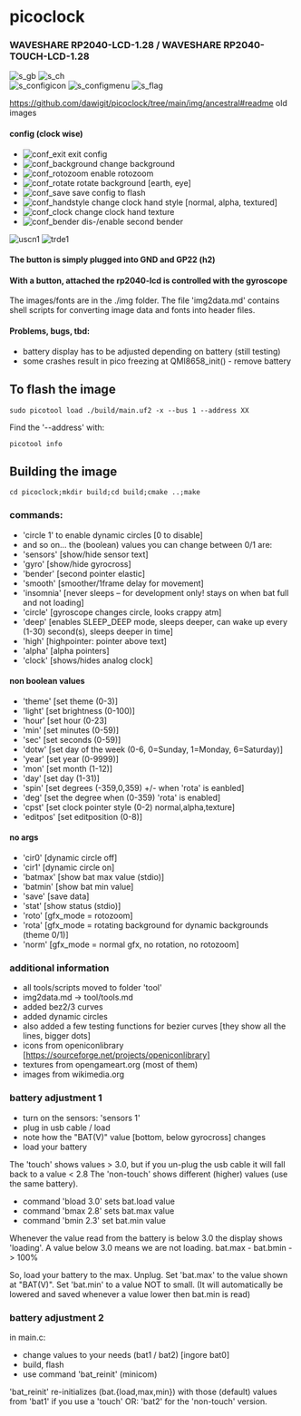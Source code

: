 # picoclock
### WAVESHARE RP2040-LCD-1.28 / WAVESHARE RP2040-TOUCH-LCD-1.28

![s_gb](https://github.com/dawigit/picoclock/blob/main/img/s_gb.png) ![s_ch](https://github.com/dawigit/picoclock/blob/main/img/s_ch.png)  
![s_configicon](https://github.com/dawigit/picoclock/blob/main/img/s_configicon.png) ![s_configmenu](https://github.com/dawigit/picoclock/blob/main/img/s_configmenu.png)
![s_flag](https://github.com/dawigit/picoclock/blob/main/img/s_flag.png)

https://github.com/dawigit/picoclock/tree/main/img/ancestral#readme old images

#### config (clock wise)
- ![conf_exit](https://github.com/dawigit/picoclock/blob/main/img/conf_exit.png)  exit config
- ![conf_background](https://github.com/dawigit/picoclock/blob/main/img/conf_background.png)	change background
- ![conf_rotozoom](https://github.com/dawigit/picoclock/blob/main/img/conf_rotozoom.png)  enable rotozoom
- ![conf_rotate](https://github.com/dawigit/picoclock/blob/main/img/conf_rotate.png)  rotate background [earth, eye]
- ![conf_save](https://github.com/dawigit/picoclock/blob/main/img/conf_save.png)  save config to flash
- ![conf_handstyle](https://github.com/dawigit/picoclock/blob/main/img/conf_handstyle.png)  change clock hand style [normal, alpha, textured]
- ![conf_clock](https://github.com/dawigit/picoclock/blob/main/img/conf_clock.png)  change clock hand texture
- ![conf_bender](https://github.com/dawigit/picoclock/blob/main/img/conf_bender.png)  dis-/enable second bender


![uscn1](https://user-images.githubusercontent.com/26333559/196231673-cdbe89fb-14fd-46a9-b566-e3241b16d3c8.png)
![trde1](https://user-images.githubusercontent.com/26333559/196231689-c6d9e030-b088-4c9f-bef6-1a3cd4f5b1c6.png)

#### The button is simply plugged into GND and GP22 (h2)
#### With a button, attached the rp2040-lcd is controlled with the gyroscope

The images/fonts are in the ./img folder.
The file 'img2data.md' contains shell scripts for converting image data and fonts into header files.

#### Problems, bugs, tbd:
- battery display has to be adjusted depending on battery (still testing)
- some crashes result in pico freezing at QMI8658_init() - remove battery

## To flash the image

`sudo picotool load ./build/main.uf2 -x --bus 1 --address XX`


Find the '--address' with:

`picotool info`


## Building the image

`cd picoclock;mkdir build;cd build;cmake ..;make`

### commands:
- 'circle 1' to enable dynamic circles [0 to disable]
- and so on… the (boolean) values you can change between 0/1 are:
- 'sensors'		[show/hide sensor text]
- 'gyro'		  [show/hide gyrocross]
- 'bender'		[second pointer elastic]
- 'smooth'		[smoother/1frame delay for movement]
- 'insomnia'	[never sleeps – for development only! stays on when bat full and not loading]
- 'circle'		[gyroscope changes circle, looks crappy atm]
- 'deep'		[enables SLEEP_DEEP mode, sleeps deeper, can wake up every (1-30) second(s), sleeps deeper in time]
- 'high'		[highpointer: pointer above text]
- 'alpha'		[alpha pointers]
- 'clock'		[shows/hides analog clock]

#### non boolean values
- 'theme'		[set theme (0-3)]
- 'light'		[set brightness (0-100)]
- 'hour'		[set hour (0-23]
- 'min'			[set minutes (0-59)]
- 'sec'			[set seconds (0-59)]
- 'dotw'		[set day of the week (0-6, 0=Sunday, 1=Monday, 6=Saturday)]
- 'year'		[set year (0-9999)]
- 'mon'			[set month (1-12)]
- 'day'			[set day (1-31)]
- 'spin'		[set degrees (-359,0,359) +/- when 'rota' is eanbled]
- 'deg'			[set the degree when (0-359) 'rota' is enabled]
- 'cpst'    [set clock pointer style (0-2) normal,alpha,texture]
- 'editpos'		[set editposition (0-8)]

#### no args
- 'cir0'		[dynamic circle off]
- 'cir1'		[dynamic circle on]
- 'batmax'		[show bat max value (stdio)]
- 'batmin'		[show bat min value]
- 'save'		[save data]
- 'stat'		[show status (stdio)]
- 'roto'		[gfx_mode = rotozoom]
- 'rota'		[gfx_mode = rotating background for dynamic backgrounds (theme 0/1)]
- 'norm'		[gfx_mode = normal gfx, no rotation, no rotozoom]


### additional information
- all tools/scripts moved to folder 'tool'
- img2data.md -> tool/tools.md
- added bez2/3 curves
- added dynamic circles
- also added a few testing functions for bezier curves [they show all the lines, bigger dots]
- icons from openiconlibrary [https://sourceforge.net/projects/openiconlibrary]
- textures from opengameart.org (most of them)
- images from wikimedia.org


### battery adjustment 1

- turn on the sensors: 'sensors 1'
- plug in usb cable / load
- note how the "BAT(V)" value [bottom, below gyrocross] changes
- load your battery

The 'touch' shows values > 3.0, but if you un-plug the usb cable
it will fall back to a value < 2.8 
The 'non-touch' shows different (higher) values (use the same battery).


- command 'bload 3.0' sets bat.load value
- command 'bmax 2.8' sets bat.max value
- command 'bmin 2.3' set bat.min value

Whenever the value read from the battery is below 3.0 the display shows 'loading'.
A value below 3.0 means we are not loading.
bat.max - bat.bmin -> 100%

So, load your battery to the max. 
Unplug. 
Set 'bat.max' to the value shown at "BAT(V)".
Set 'bat.min' to a value NOT to small. (It will automatically be lowered and saved
whenever a value lower then bat.min is read)

### battery adjustment 2
in main.c:
- change values to your needs (bat1 / bat2) [ingore bat0]
- build, flash
- use command 'bat_reinit' (minicom)

'bat_reinit' re-initializes (bat.{load,max,min}) with those (default) values from 'bat1' if you use a 'touch'
OR: 'bat2' for the 'non-touch' version.




